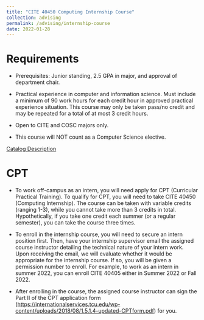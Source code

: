 ```yaml
---
title: "CITE 40450 Computing Internship Course"
collection: advising
permalink: /advising/internship-course
date: 2022-01-28
---
```


Requirements
======
* Prerequisites: Junior standing, 2.5 GPA in major, and approval of department chair.

* Practical experience in computer and information science. Must include a minimum of 90 work hours for each credit hour in approved practical experience situation. This course may only be taken pass/no credit and may be repeated for a total of at most 3 credit hours.

* Open to CITE and COSC majors only.

* This course will NOT count as a Computer Science elective.

[Catalog Description](http://tcu.smartcatalogiq.com/current/Undergraduate-Catalog/Courses/CITE-Computer-Information-Technolgy/40000/CITE-40450)


CPT
======
* To work off-campus as an intern, you will need apply for CPT (Curricular Practical Training). To qualify for CPT, you will need to take CITE 40450 (Computing Internship). The course can be taken with variable credits (ranging 1-3), while you cannot take more than 3 credits in total.  Hypothetically, if you take one credit each summer (or a regular semester), you can take the course three times.
 
* To enroll in the internship course, you will need to secure an intern position first. Then, have your internship supervisor email  the assigned course instructor detailing the technical nature of your intern work. Upon receiving the email, we will evaluate whether it would be appropriate for the internship course. If so, you will be given a permission number to enroll. For example, to work as an intern in summer 2022, you can enroll CITE 40405 either in Summer 2022 or Fall 2022.

* After enrolling in the course, the assigned course instructor can sign the Part II of the CPT application form (https://internationalservices.tcu.edu/wp-content/uploads/2018/08/1.5.1.4-updated-CPTform.pdf) for you.
 


